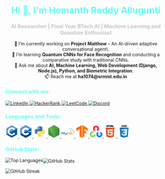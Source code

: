 <!-- Header Section -->
<h1 align="center" style="color:#66FCF1;">Hi 👋, I'm Hemanth Reddy Allugunti</h1>
<h3 align="center" style="color:#C5C6C7;">
  AI Researcher | Final Year BTech AI | Machine Learning and Quantum Enthusiast
</h3>

<!-- About Section -->
<p align="center">
  🔭 I’m currently working on <strong>Project Matthew</strong> – An AI-driven adaptive conversational agent\.<br>
  🌱 I’m learning <strong>Quantum CNNs for Face Recognition</strong> and conducting a comparative study with traditional CNNs.<br>
  💬 Ask me about <strong>AI, Machine Learning, Web Development (Django, Node.js), Python, and Biometric Integration</strong>.<br>
  📫 Reach me at <strong>ha1074@srmist.edu.in</strong>
</p>

<!-- Connect with Me Section -->
<h3 align="left" style="color:#66FCF1;">Connect with me:</h3>
<p align="left">
  <a href="https://www.linkedin.com/in/hemanth-allugunti-883b36216/" target="_blank">
    <img align="center" src="https://img.shields.io/badge/LinkedIn-%230077B5.svg?logo=linkedin&logoColor=white" alt="LinkedIn" height="30" />
  </a>
  <a href="https://www.hackerrank.com/hemanthallugunti" target="_blank">
    <img align="center" src="https://img.shields.io/badge/HackerRank-%232EC866.svg?logo=hackerrank&logoColor=white" alt="HackerRank" height="30" />
  </a>
  <a href="https://www.leetcode.com/alluguntihemanth" target="_blank">
    <img align="center" src="https://img.shields.io/badge/LeetCode-%23FFA116.svg?logo=leetcode&logoColor=white" alt="LeetCode" height="30" />
  </a>
  <a href="https://discord.gg/959046944129425428" target="_blank">
    <img align="center" src="https://img.shields.io/badge/Discord-%237289DA.svg?logo=discord&logoColor=white" alt="Discord" height="30" />
  </a>
</p>

<!-- Languages and Tools Section -->
<h3 align="left" style="color:#66FCF1;">Languages and Tools:</h3>
<p align="left">
  <a href="https://www.cprogramming.com/" target="_blank" rel="noreferrer">
    <img src="https://raw.githubusercontent.com/devicons/devicon/master/icons/c/c-original.svg" alt="C" width="40" height="40"/>
  </a>
  <a href="https://www.w3schools.com/cpp/" target="_blank" rel="noreferrer">
    <img src="https://raw.githubusercontent.com/devicons/devicon/master/icons/cplusplus/cplusplus-original.svg" alt="C++" width="40" height="40"/>
  </a>
  <a href="https://www.python.org" target="_blank" rel="noreferrer">
    <img src="https://raw.githubusercontent.com/devicons/devicon/master/icons/python/python-original.svg" alt="Python" width="40" height="40"/>
  </a>
  <a href="https://nodejs.org/" target="_blank" rel="noreferrer">
    <img src="https://raw.githubusercontent.com/devicons/devicon/master/icons/nodejs/nodejs-original.svg" alt="Node.js" width="40" height="40"/>
  </a>
  <a href="https://www.mysql.com/" target="_blank" rel="noreferrer">
    <img src="https://raw.githubusercontent.com/devicons/devicon/master/icons/mysql/mysql-original-wordmark.svg" alt="MySQL" width="40" height="40"/>
  </a>
  <a href="https://www.tensorflow.org/" target="_blank" rel="noreferrer">
    <img src="https://raw.githubusercontent.com/devicons/devicon/master/icons/tensorflow/tensorflow-original.svg" alt="TensorFlow" width="40" height="40"/>
  </a>
  <a href="https://opencv.org/" target="_blank" rel="noreferrer">
    <img src="https://raw.githubusercontent.com/devicons/devicon/master/icons/opencv/opencv-original.svg" alt="OpenCV" width="40" height="40"/>
  </a>
  <a href="https://www.w3schools.com/html/" target="_blank" rel="noreferrer">
    <img src="https://raw.githubusercontent.com/devicons/devicon/master/icons/html5/html5-original-wordmark.svg" alt="HTML5" width="40" height="40"/>
  </a>
  <a href="https://www.w3schools.com/css/" target="_blank" rel="noreferrer">
    <img src="https://raw.githubusercontent.com/devicons/devicon/master/icons/css3/css3-original-wordmark.svg" alt="CSS3" width="40" height="40"/>
  </a>
</p>

<!-- GitHub Stats Section -->
<h3 align="left" style="color:#66FCF1;">GitHub Stats:</h3>
<p>
  <img align="left" src="https://github-readme-stats.vercel.app/api/top-langs?username=alluguntihemanth&show_icons=true&locale=en&layout=compact&theme=radical" alt="Top Languages" />
</p>
<p>
  <img align="center" src="https://github-readme-stats.vercel.app/api?username=alluguntihemanth&show_icons=true&locale=en&theme=radical" alt="GitHub Stats" />
</p>
<p>
  <img align="center" src="https://github-readme-streak-stats.herokuapp.com/?user=alluguntihemanth&theme=radical" alt="GitHub Streak" />
</p>


